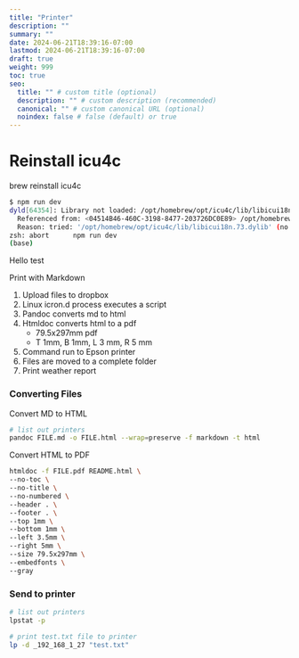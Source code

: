 ```yaml
---
title: "Printer"
description: ""
summary: ""
date: 2024-06-21T18:39:16-07:00
lastmod: 2024-06-21T18:39:16-07:00
draft: true
weight: 999
toc: true
seo:
  title: "" # custom title (optional)
  description: "" # custom description (recommended)
  canonical: "" # custom canonical URL (optional)
  noindex: false # false (default) or true
---
```


# Reinstall icu4c

brew reinstall icu4c

```bash
$ npm run dev
dyld[64354]: Library not loaded: /opt/homebrew/opt/icu4c/lib/libicui18n.73.dylib
  Referenced from: <04514B46-460C-3198-8477-203726DC0E89> /opt/homebrew/Cellar/node/21.6.2/bin/node
  Reason: tried: '/opt/homebrew/opt/icu4c/lib/libicui18n.73.dylib' (no such file), '/System/Volumes/Preboot/Cryptexes/OS/opt/homebrew/opt/icu4c/lib/libicui18n.73.dylib' (no such file), '/opt/homebrew/opt/icu4c/lib/libicui18n.73.dylib' (no such file), '/usr/local/lib/libicui18n.73.dylib' (no such file), '/usr/lib/libicui18n.73.dylib' (no such file, not in dyld cache), '/opt/homebrew/Cellar/icu4c/74.2/lib/libicui18n.73.dylib' (no such file), '/System/Volumes/Preboot/Cryptexes/OS/opt/homebrew/Cellar/icu4c/74.2/lib/libicui18n.73.dylib' (no such file), '/opt/homebrew/Cellar/icu4c/74.2/lib/libicui18n.73.dylib' (no such file), '/usr/local/lib/libicui18n.73.dylib' (no such file), '/usr/lib/libicui18n.73.dylib' (no such file, not in dyld cache)
zsh: abort      npm run dev
(base)
```

Hello test

Print with Markdown

1. Upload files to dropbox
1. Linux icron.d process executes a script
1. Pandoc converts md to html
1. Htmldoc converts html to a pdf
   - 79.5x297mm pdf
   - T 1mm, B 1mm, L 3 mm, R 5 mm
1. Command run to Epson printer
1. Files are moved to a complete folder
1. Print weather report

### Converting Files

Convert MD to HTML

```bash
# list out printers
pandoc FILE.md -o FILE.html --wrap=preserve -f markdown -t html
```

Convert HTML to PDF

```bash
htmldoc -f FILE.pdf README.html \
--no-toc \
--no-title \
--no-numbered \
--header . \
--footer . \
--top 1mm \
--bottom 1mm \
--left 3.5mm \
--right 5mm \
--size 79.5x297mm \
--embedfonts \
--gray
```

### Send to printer

```bash
# list out printers
lpstat -p

# print test.txt file to printer
lp -d _192_168_1_27 "test.txt"

```
